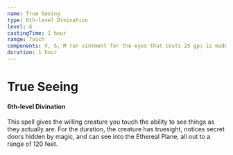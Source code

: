 ```yaml
---
name: True Seeing
type: 6th-level Divination
level: 6
castingTime: 1 hour
range: Touch
components: V, S, M (an ointment for the eyes that costs 25 gp; is made from mushroom powder, saffron, and fat; and is consumed by the spell)
duration: 1 hour
---
```


# True Seeing

#### 6th-level Divination

This spell gives the willing creature you touch the ability to see things as they actually are. For the duration, the creature has truesight, notices secret doors hidden by magic, and can see into the Ethereal Plane, all out to a range of 120 feet.
